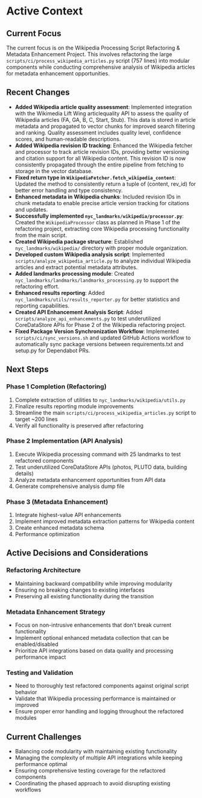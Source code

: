 # Active Context

## Current Focus

The current focus is on the Wikipedia Processing Script Refactoring & Metadata Enhancement Project. This involves refactoring the large `scripts/ci/process_wikipedia_articles.py` script (757 lines) into modular components while conducting comprehensive analysis of Wikipedia articles for metadata enhancement opportunities.

## Recent Changes

- **Added Wikipedia article quality assessment**: Implemented integration with the Wikimedia Lift Wing articlequality API to assess the quality of Wikipedia articles (FA, GA, B, C, Start, Stub). This data is stored in article metadata and propagated to vector chunks for improved search filtering and ranking. Quality assessment includes quality level, confidence scores, and human-readable descriptions.
- **Added Wikipedia revision ID tracking**: Enhanced the Wikipedia fetcher and processor to track article revision IDs, providing better versioning and citation support for all Wikipedia content. This revision ID is now consistently propagated through the entire pipeline from fetching to storage in the vector database.
- **Fixed return type in `WikipediaFetcher.fetch_wikipedia_content`**: Updated the method to consistently return a tuple of (content, rev_id) for better error handling and type consistency.
- **Enhanced metadata in Wikipedia chunks**: Included revision IDs in chunk metadata to enable precise article version tracking for citations and updates.
- **Successfully implemented `nyc_landmarks/wikipedia/processor.py`**: Created the `WikipediaProcessor` class as planned in Phase 1 of the refactoring project, extracting core Wikipedia processing functionality from the main script.
- **Created Wikipedia package structure**: Established `nyc_landmarks/wikipedia/` directory with proper module organization.
- **Developed custom Wikipedia analysis script**: Implemented `scripts/analyze_wikipedia_article.py` to analyze individual Wikipedia articles and extract potential metadata attributes.
- **Added landmarks processing module**: Created `nyc_landmarks/landmarks/landmarks_processing.py` to support the refactoring effort.
- **Enhanced results reporting**: Added `nyc_landmarks/utils/results_reporter.py` for better statistics and reporting capabilities.
- **Created API Enhancement Analysis Script**: Added `scripts/analyze_api_enhancements.py` to test underutilized CoreDataStore APIs for Phase 2 of the Wikipedia refactoring project.
- **Fixed Package Version Synchronization Workflow**: Implemented `scripts/ci/sync_versions.sh` and updated GitHub Actions workflow to automatically sync package versions between requirements.txt and setup.py for Dependabot PRs.

## Next Steps

### Phase 1 Completion (Refactoring)

1. Complete extraction of utilities to `nyc_landmarks/wikipedia/utils.py`
1. Finalize results reporting module improvements
1. Streamline the main `scripts/ci/process_wikipedia_articles.py` script to target ~200 lines
1. Verify all functionality is preserved after refactoring

### Phase 2 Implementation (API Analysis)

1. Execute Wikipedia processing command with 25 landmarks to test refactored components
1. Test underutilized CoreDataStore APIs (photos, PLUTO data, building details)
1. Analyze metadata enhancement opportunities from API data
1. Generate comprehensive analysis dump file

### Phase 3 (Metadata Enhancement)

1. Integrate highest-value API enhancements
1. Implement improved metadata extraction patterns for Wikipedia content
1. Create enhanced metadata schema
1. Performance optimization

## Active Decisions and Considerations

### Refactoring Architecture

- Maintaining backward compatibility while improving modularity
- Ensuring no breaking changes to existing interfaces
- Preserving all existing functionality during the transition

### Metadata Enhancement Strategy

- Focus on non-intrusive enhancements that don't break current functionality
- Implement optional enhanced metadata collection that can be enabled/disabled
- Prioritize API integrations based on data quality and processing performance impact

### Testing and Validation

- Need to thoroughly test refactored components against original script behavior
- Validate that Wikipedia processing performance is maintained or improved
- Ensure proper error handling and logging throughout the refactored modules

## Current Challenges

- Balancing code modularity with maintaining existing functionality
- Managing the complexity of multiple API integrations while keeping performance optimal
- Ensuring comprehensive testing coverage for the refactored components
- Coordinating the phased approach to avoid disrupting existing workflows
